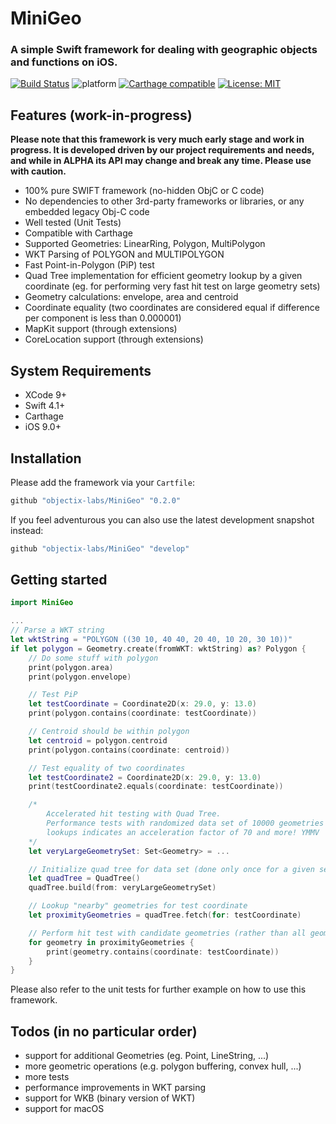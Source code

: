 # MiniGeo

### A simple Swift framework for dealing with geographic objects and functions on iOS.

[![Build Status](https://travis-ci.org/objectix-labs/MiniGeo.svg?branch=develop)](https://travis-ci.org/objectix-labs/MiniGeo)
![platform](https://img.shields.io/badge/platform-iOS-lightgray.svg)
[![Carthage compatible](https://img.shields.io/badge/Carthage-compatible-4BC51D.svg?style=flat)](https://github.com/Carthage/Carthage)
[![License: MIT](https://img.shields.io/badge/License-MIT-yellow.svg)](https://opensource.org/licenses/MIT)

## Features (work-in-progress)
**Please note that this framework is very much early stage and work in progress. It is developed driven by our project requirements and needs, and while in ALPHA its API may change and break any time. Please use with caution.**

* 100% pure SWIFT framework (no-hidden ObjC or C code)
* No dependencies to other 3rd-party frameworks or libraries, or any embedded legacy Obj-C code
* Well tested (Unit Tests)
* Compatible with Carthage
* Supported Geometries: LinearRing, Polygon, MultiPolygon
* WKT Parsing of POLYGON and MULTIPOLYGON
* Fast Point-in-Polygon (PiP) test
* Quad Tree implementation for efficient geometry lookup by a given coordinate (eg. for performing very fast hit test on large geometry sets)
* Geometry calculations: envelope, area and centroid
* Coordinate equality (two coordinates are considered equal if difference per component is less than 0.000001)
* MapKit support (through extensions)
* CoreLocation support (through extensions)

## System Requirements
* XCode 9+
* Swift 4.1+
* Carthage
* iOS 9.0+

## Installation
Please add the framework via your `Cartfile`:
```bash
github "objectix-labs/MiniGeo" "0.2.0"
```

If you feel adventurous you can also use the latest development snapshot instead:
```bash
github "objectix-labs/MiniGeo" "develop"
````

## Getting started

```swift
import MiniGeo

...
// Parse a WKT string
let wktString = "POLYGON ((30 10, 40 40, 20 40, 10 20, 30 10))"
if let polygon = Geometry.create(fromWKT: wktString) as? Polygon {
    // Do some stuff with polygon
    print(polygon.area)
    print(polygon.envelope)

    // Test PiP
    let testCoordinate = Coordinate2D(x: 29.0, y: 13.0)
    print(polygon.contains(coordinate: testCoordinate))

    // Centroid should be within polygon
    let centroid = polygon.centroid
    print(polygon.contains(coordinate: centroid))

    // Test equality of two coordinates
    let testCoordinate2 = Coordinate2D(x: 29.0, y: 13.0)
    print(testCoordinate2.equals(coordinate: testCoordinate))

    /*
        Accelerated hit testing with Quad Tree.
        Performance tests with randomized data set of 10000 geometries with 10000 random coordinate 
        lookups indicates an acceleration factor of 70 and more! YMMV
    */
    let veryLargeGeometrySet: Set<Geometry> = ...

    // Initialize quad tree for data set (done only once for a given set!)
    let quadTree = QuadTree()
    quadTree.build(from: veryLargeGeometrySet)

    // Lookup "nearby" geometries for test coordinate
    let proximityGeometries = quadTree.fetch(for: testCoordinate)

    // Perform hit test with candidate geometries (rather than all geometries in data set)
    for geometry in proximityGeometries {
        print(geometry.contains(coordinate: testCoordinate))
    }
}
```

Please also refer to the unit tests for further example on how to use this framework.

## Todos (in no particular order)
* support for additional Geometries (eg. Point, LineString, ...)
* more geometric operations (e.g. polygon buffering, convex hull, ...)
* more tests
* performance improvements in WKT parsing
* support for WKB (binary version of WKT)
* support for macOS
